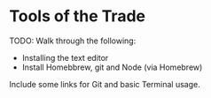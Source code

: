 # Tools of the Trade

TODO: Walk through the following:

* Installing the text editor
* Install Homebbrew, git and Node (via Homebrew)

Include some links for Git and basic Terminal usage.
